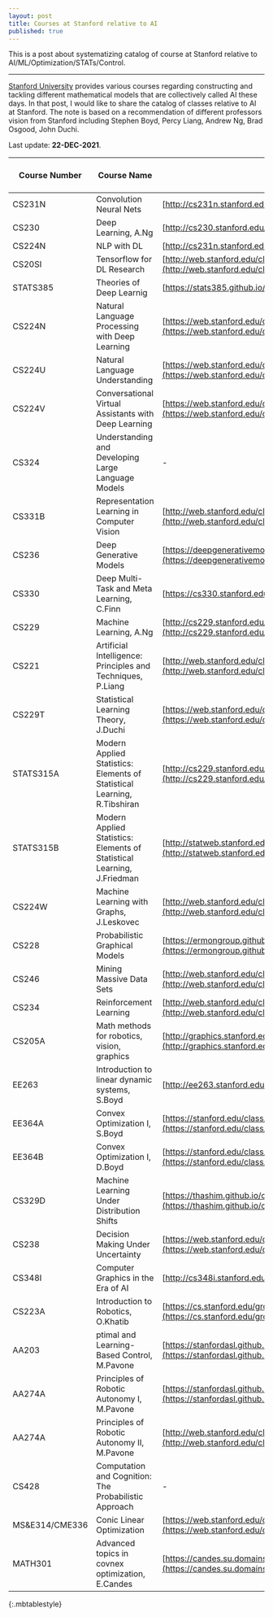 ```yaml
---
layout: post
title: Courses at Stanford relative to AI
published: true
---
```


This is a post about systematizing catalog of course at Stanford relative to AI/ML/Optimization/STATs/Control.

---

[Stanford University](https://www.stanford.edu/) provides various courses regarding constructing and tackling different mathematical models that are collectively called AI these days. In that post, I would like to share the catalog of classes relative to AI at Stanford. The note is based on a recommendation of different professors vision from Stanford including Stephen Boyd, Percy Liang, Andrew Ng, Brad Osgood, John Duchi.

Last update: **22-DEC-2021**.

| **Course Number**  | **Course Name**  | **Link**  | **Slides or Notes**  | **Videos**  |
|---|---|---|---|---|
| CS231N  | Convolution Neural Nets   |  [http://cs231n.stanford.edu/](http://cs231n.stanford.edu/)  |  +  |   + |
| CS230  | Deep Learning, A.Ng  |  [http://cs230.stanford.edu/](http://cs230.stanford.edu/)  |  -  |   + |
| CS224N  | NLP with DL   |  [http://cs231n.stanford.edu/](http://cs231n.stanford.edu/)  |  +  |   + |
| CS20SI  | Tensorflow for DL Research  |  [http://web.stanford.edu/class/cs20si/](http://web.stanford.edu/class/cs20si/)  |  -  |   + |
| STATS385  | Theories of Deep Learnig  |  [https://stats385.github.io/](https://stats385.github.io/)  |  +  |   + |
| CS224N  | Natural Language Processing with Deep Learning  | [https://web.stanford.edu/class/cs224u/index.html](https://web.stanford.edu/class/cs224u/index.html)  |  -  |   + |
| CS224U  | Natural Language Understanding  | [https://web.stanford.edu/class/cs224u/index.html](https://web.stanford.edu/class/cs224u/index.html)  |  -  |   + |
| CS224V | Conversational Virtual Assistants with Deep Learning |  [https://web.stanford.edu/class/cs224v/schedule.html](https://web.stanford.edu/class/cs224v/schedule.html)  | + |  -  |
| CS324 | Understanding and Developing Large Language Models | -  | - | - |
| CS331B  | Representation Learning in Computer Vision  | [http://web.stanford.edu/class/cs331b/schedule.html](http://web.stanford.edu/class/cs331b/schedule.html) |  -  |   + |
| CS236  | Deep Generative Models  |  [https://deepgenerativemodels.github.io/syllabus.html](https://deepgenerativemodels.github.io/syllabus.html)  |  -  |   + |
| CS330  | Deep Multi-Task and Meta Learning, C.Finn |  [https://cs330.stanford.edu/](https://cs330.stanford.edu/)   |  +  |   + |
| CS229  | Machine Learning, A.Ng  |  [http://cs229.stanford.edu/syllabus.html](http://cs229.stanford.edu/syllabus.html)   |  +  |   + |
| CS221  | Artificial Intelligence: Principles and Techniques, P.Liang |  [http://web.stanford.edu/class/cs221/](http://web.stanford.edu/class/cs221/)   |  - |   + |
| CS229T  | Statistical Learning Theory, J.Duchi  |  [https://web.stanford.edu/class/cs229t/](https://web.stanford.edu/class/cs229t/)   |  -  |   + |
| STATS315A  | Modern Applied Statistics: Elements of Statistical Learning, R.Tibshiran  |  [http://cs229.stanford.edu/syllabus.html](http://cs229.stanford.edu/syllabus.html)   |  -  |   - |
| STATS315B  | Modern Applied Statistics: Elements of Statistical Learning, J.Friedman  |  [http://statweb.stanford.edu/~jhf/stats315b.html](http://statweb.stanford.edu/~jhf/stats315b.html)   |  -  |   - |
| CS224W  | Machine Learning with Graphs, J.Leskovec |  [http://web.stanford.edu/class/cs224w/](http://web.stanford.edu/class/cs224w/)   |  -  |   + |
| CS228  | Probabilistic Graphical Models  |  [https://ermongroup.github.io/cs228-notes/](https://ermongroup.github.io/cs228-notes/)   |  -  |   + |
| CS246  | Mining Massive Data Sets  |  [http://web.stanford.edu/class/cs246/](http://web.stanford.edu/class/cs246/)    |  +  |   - |
| CS234  | Reinforcement Learning  | [http://web.stanford.edu/class/cs234/schedule.html](http://web.stanford.edu/class/cs234/schedule.html)    |  -  |   + |
| CS205A  | Math methods for robotics, vision, graphics  |  [http://graphics.stanford.edu/courses/cs205a/](http://graphics.stanford.edu/courses/cs205a/) |  -  |   + |
| EE263  | Introduction to linear dynamic systems, S.Boyd  |  [http://ee263.stanford.edu/](http://ee263.stanford.edu/) |  +  |   + |
| EE364A  | Convex Optimization I, S.Boyd  |  [https://stanford.edu/class/ee364a/](https://stanford.edu/class/ee364a/) |  +  |   + |
| EE364B  | Convex Optimization I, D.Boyd  |  [https://stanford.edu/class/ee364b/](https://stanford.edu/class/ee364b/) |  +  |   + |
| CS329D | Machine Learning Under Distribution Shifts | [https://thashim.github.io/cs329D/schedule/](https://thashim.github.io/cs329D/schedule/)  |  -  |   - |
| CS238 | Decision Making Under Uncertainty |  [https://web.stanford.edu/class/aa228/cgi-bin/wp/](https://web.stanford.edu/class/aa228/cgi-bin/wp/)  |  -  |   - |
| CS348I | Computer Graphics in the Era of AI | [http://cs348i.stanford.edu/](http://cs348i.stanford.edu/) | - | - |
| CS223A | Introduction to Robotics, O.Khatib | [https://cs.stanford.edu/groups/manips/teaching/cs223a/](https://cs.stanford.edu/groups/manips/teaching/cs223a/)  | + | + |
| AA203 | ptimal and Learning-Based Control, M.Pavone | [https://stanfordasl.github.io/aa203/](https://stanfordasl.github.io/aa203/) | + | - |
| AA274A | Principles of Robotic Autonomy I, M.Pavone | [https://stanfordasl.github.io/aa274a/](https://stanfordasl.github.io/aa274a/) | + | - |
| AA274A | Principles of Robotic Autonomy II, M.Pavone | [http://web.stanford.edu/class/cs237b/](http://web.stanford.edu/class/cs237b/) | + | - |
| CS428 | Computation and Cognition: The Probabilistic Approach | -| - | - |
| MS&E314/CME336 | Conic Linear Optimization| [https://web.stanford.edu/class/msande314/handout.shtml](https://web.stanford.edu/class/msande314/handout.shtml) | - | + |
| MATH301 | Advanced topics in covnex optimization, E.Candes | [https://candes.su.domains/teaching/math301/hand.html](https://candes.su.domains/teaching/math301/hand.html) | - | -|
{:.mbtablestyle}
